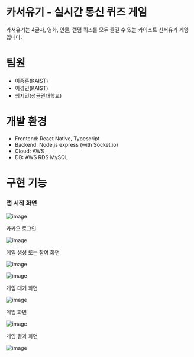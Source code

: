 # 카서유기 - 실시간 통신 퀴즈 게임
카서유기는 4글자, 영화, 인물, 랜덤 퀴즈를 모두 즐길 수 있는 카이스트 신서유기 게임입니다.

# 팀원
- 이중훈(KAIST)
- 이경민(KAIST)
- 최지민(성균관대학교)

# 개발 환경
- Frontend: React Native, Typescript
- Backend: Node.js express (with Socket.io)
- Cloud: AWS
- DB: AWS RDS MySQL

# 구현 기능
### 앱 시작 화면

![image](https://github.com/hooniee0811/Madcamp-Second-Week/assets/67103852/616dfbd1-b6ff-4d6a-b1f2-fa770d87144e)


카카오 로그인

![image](https://github.com/hooniee0811/Madcamp-Second-Week/assets/67103852/420f3d39-81db-44c3-b7fa-e15a2cb92ff3)


게임 생성 또는 참여 화면

![image](https://github.com/hooniee0811/Madcamp-Second-Week/assets/67103852/3655e5a5-81b8-4fa2-b694-b887d711bf83) 

![image](https://github.com/hooniee0811/Madcamp-Second-Week/assets/67103852/acf155e6-db01-49e7-b608-3a973d926ca5)


게임 대기 화면

![image](https://github.com/hooniee0811/Madcamp-Second-Week/assets/67103852/8a9985ff-1719-4b16-8aed-c72da34f5dcd)


게임 화면

![image](https://github.com/hooniee0811/Madcamp-Second-Week/assets/67103852/e5e3bbfb-b526-452d-88ed-6c8e3cd3751e)


게임 결과 화면

![image](https://github.com/hooniee0811/Madcamp-Second-Week/assets/67103852/00572218-7516-4722-a06c-0387bc3e8c82)
